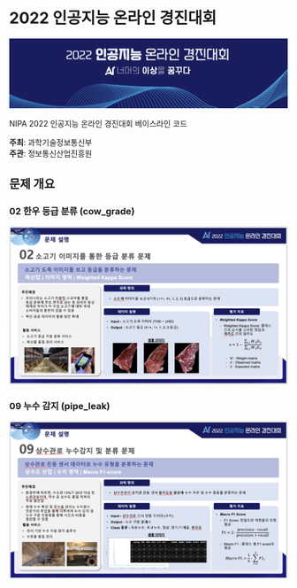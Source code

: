 # 2022 인공지능 온라인 경진대회
![alt](https://github.com/parksu111/nipa2022/blob/main/img/banner.png)

NIPA 2022 인공지능 온라인 경진대회 베이스라인 코드

**주최**: 과학기술정보통신부
<br>
**주관**: 정보통신산업진흥원

## 문제 개요

### 02 한우 등급 분류 (cow_grade)
![alt](https://github.com/parksu111/nipa2022/blob/main/img/cow.png)


### 09 누수 감지 (pipe_leak)
![alt](https://github.com/parksu111/nipa2022/blob/main/img/pipe.png)
